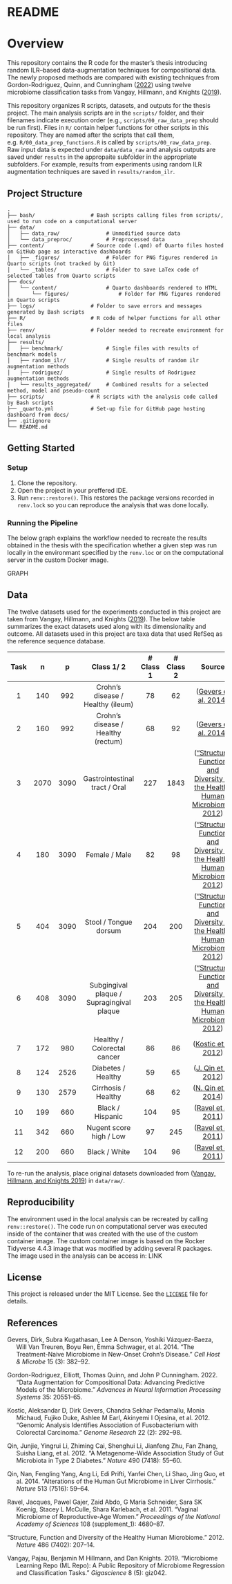 # README


# Overview

This repository contains the R code for the master’s thesis introducing
random ILR–based data-augmentation techniques for compositional data.
The newly proposed methods are compared with existing techniques from
Gordon-Rodriguez, Quinn, and Cunningham ([2022](#ref-gordon2022data))
using twelve microbiome classification tasks from Vangay, Hillmann, and
Knights ([2019](#ref-vangay2019microbiome)).

This repository organizes R scripts, datasets, and outputs for the
thesis project. The main analysis scripts are in the `scripts/` folder,
and their filenames indicate execution order (e.g.,
`scripts/00_raw_data_prep` should be run first). Files in `R/` contain
helper functions for other scripts in this repository. They are named
after the scripts that call them, e.g. `R/00_data_prep_functions.R` is
called by `scripts/00_raw_data_prep`. Raw input data is expected under
`data/data_raw` and analysis outputs are saved under `results` in the
appropaite subfolder in the appropriate subfolders. For example, results
from experiments using random ILR augmentation techniques are saved in
`results/random_ilr`.

## Project Structure

    .
    ├── bash/                  # Bash scripts calling files from scripts/, used to run code on a computational server
    ├── data/
    │   ├── data_raw/               # Unmodified source data 
    │   └── data_preproc/           # Preprocessed data
    ├── content/               # Source code (.qmd) of Quarto files hosted on GitHub page as interactive dashboards
    │   ├── _figures/               # Folder for PNG figures rendered in Quarto scripts (not tracked by Git)
    │   └── _tables/                # Folder to save LaTex code of selected tables from Quarto scripts
    ├── docs/        
    │   └── content/                # Quarto dashboards rendered to HTML
    │       └── figures/                # Folder for PNG figures rendered in Quarto scripts
    ├── logs/                  # Folder to save errors and messages generated by Bash scripts
    ├── R/                     # R code of helper functions for all other files
    ├── renv/                  # Folder needed to recreate environment for local analysis 
    ├── results/
    │   ├── benchmark/              # Single files with results of benchmark models
    │   ├── random_ilr/             # Single results of random ilr augmentation methods
    │   ├── rodriguez/              # Single results of Rodriguez augmentation methods
    │   └── results_aggregated/     # Combined results for a selected method, model and pseudo-count
    ├── scripts/               # R scripts with the analysis code called by Bash scripts
    ├── _quarto.yml            # Set-up file for GitHub page hosting dashboard from docs/
    ├── .gitignore
    └── README.md

## Getting Started

### Setup

1.  Clone the repository.
2.  Open the project in your preffered IDE.
3.  Run `renv::restore()`. This restores the package versions recorded
    in `renv.lock` so you can reproduce the analysis that was done
    locally.

### Running the Pipeline

The below graph explains the workflow needed to recreate the results
obtained in the thesis with the specification whether a given step was
run locally in the environmant specified by the `renv.loc` or on the
computational server in the custom Docker image.

GRAPH

## Data

The twelve datasets used for the experiments conducted in this project
are taken from Vangay, Hillmann, and Knights
([2019](#ref-vangay2019microbiome)). The below table summarizes the
exact datasets used along with its dimensionality and outcome. All
datasets used in this project are taxa data that used RefSeq as the
reference sequence database.

| Task | n | p | Class 1/ 2 | \# Class 1 | \# Class 2 | Source |
|:--:|:--:|:--:|:--:|:--:|:--:|:--:|
| 1 | 140 | 992 | Crohn’s disease / Healthy (ileum) | 78 | 62 | ([Gevers et al. 2014](#ref-gevers2014treatment)) |
| 2 | 160 | 992 | Crohn’s disease / Healthy (rectum) | 68 | 92 | ([Gevers et al. 2014](#ref-gevers2014treatment)) |
| 3 | 2070 | 3090 | Gastrointestinal tract / Oral | 227 | 1843 | ([“Structure, Function and Diversity of the Healthy Human Microbiome” 2012](#ref-human2012structure)) |
| 4 | 180 | 3090 | Female / Male | 82 | 98 | ([“Structure, Function and Diversity of the Healthy Human Microbiome” 2012](#ref-human2012structure)) |
| 5 | 404 | 3090 | Stool / Tongue dorsum | 204 | 200 | ([“Structure, Function and Diversity of the Healthy Human Microbiome” 2012](#ref-human2012structure)) |
| 6 | 408 | 3090 | Subgingival plaque / Supragingival plaque | 203 | 205 | ([“Structure, Function and Diversity of the Healthy Human Microbiome” 2012](#ref-human2012structure)) |
| 7 | 172 | 980 | Healthy / Colorectal cancer | 86 | 86 | ([Kostic et al. 2012](#ref-kostic2012genomic)) |
| 8 | 124 | 2526 | Diabetes / Healthy | 59 | 65 | ([J. Qin et al. 2012](#ref-qin2012metagenome)) |
| 9 | 130 | 2579 | Cirrhosis / Healthy | 68 | 62 | ([N. Qin et al. 2014](#ref-qin2014alterations)) |
| 10 | 199 | 660 | Black / Hispanic | 104 | 95 | ([Ravel et al. 2011](#ref-ravel2011vaginal)) |
| 11 | 342 | 660 | Nugent score high / Low | 97 | 245 | ([Ravel et al. 2011](#ref-ravel2011vaginal)) |
| 12 | 200 | 660 | Black / White | 104 | 96 | ([Ravel et al. 2011](#ref-ravel2011vaginal)) |

To re-run the analysis, place original datasets downloaded from
([Vangay, Hillmann, and Knights 2019](#ref-vangay2019microbiome)) in
`data/raw/`.

## Reproducibility

The environment used in the local analysis can be recreated by calling
`renv::restore()`. The code run on computational server was executed
inside of the container that was created with the use of the custom
container image. The custom container image is based on the Rocker
Tidyverse 4.4.3 image that was modified by adding several R packages.
The image used in the analysis can be access in: LINK

## License

This project is released under the MIT License. See the
[`LICENSE`](LICENSE) file for details.

## References

<div id="refs" class="references csl-bib-body hanging-indent"
entry-spacing="0">

<div id="ref-gevers2014treatment" class="csl-entry">

Gevers, Dirk, Subra Kugathasan, Lee A Denson, Yoshiki Vázquez-Baeza,
Will Van Treuren, Boyu Ren, Emma Schwager, et al. 2014. “The
Treatment-Naive Microbiome in New-Onset Crohn’s Disease.” *Cell Host &
Microbe* 15 (3): 382–92.

</div>

<div id="ref-gordon2022data" class="csl-entry">

Gordon-Rodriguez, Elliott, Thomas Quinn, and John P Cunningham. 2022.
“Data Augmentation for Compositional Data: Advancing Predictive Models
of the Microbiome.” *Advances in Neural Information Processing Systems*
35: 20551–65.

</div>

<div id="ref-kostic2012genomic" class="csl-entry">

Kostic, Aleksandar D, Dirk Gevers, Chandra Sekhar Pedamallu, Monia
Michaud, Fujiko Duke, Ashlee M Earl, Akinyemi I Ojesina, et al. 2012.
“Genomic Analysis Identifies Association of Fusobacterium with
Colorectal Carcinoma.” *Genome Research* 22 (2): 292–98.

</div>

<div id="ref-qin2012metagenome" class="csl-entry">

Qin, Junjie, Yingrui Li, Zhiming Cai, Shenghui Li, Jianfeng Zhu, Fan
Zhang, Suisha Liang, et al. 2012. “A Metagenome-Wide Association Study
of Gut Microbiota in Type 2 Diabetes.” *Nature* 490 (7418): 55–60.

</div>

<div id="ref-qin2014alterations" class="csl-entry">

Qin, Nan, Fengling Yang, Ang Li, Edi Prifti, Yanfei Chen, Li Shao, Jing
Guo, et al. 2014. “Alterations of the Human Gut Microbiome in Liver
Cirrhosis.” *Nature* 513 (7516): 59–64.

</div>

<div id="ref-ravel2011vaginal" class="csl-entry">

Ravel, Jacques, Pawel Gajer, Zaid Abdo, G Maria Schneider, Sara SK
Koenig, Stacey L McCulle, Shara Karlebach, et al. 2011. “Vaginal
Microbiome of Reproductive-Age Women.” *Proceedings of the National
Academy of Sciences* 108 (supplement_1): 4680–87.

</div>

<div id="ref-human2012structure" class="csl-entry">

“Structure, Function and Diversity of the Healthy Human Microbiome.”
2012. *Nature* 486 (7402): 207–14.

</div>

<div id="ref-vangay2019microbiome" class="csl-entry">

Vangay, Pajau, Benjamin M Hillmann, and Dan Knights. 2019. “Microbiome
Learning Repo (ML Repo): A Public Repository of Microbiome Regression
and Classification Tasks.” *Gigascience* 8 (5): giz042.

</div>

</div>
